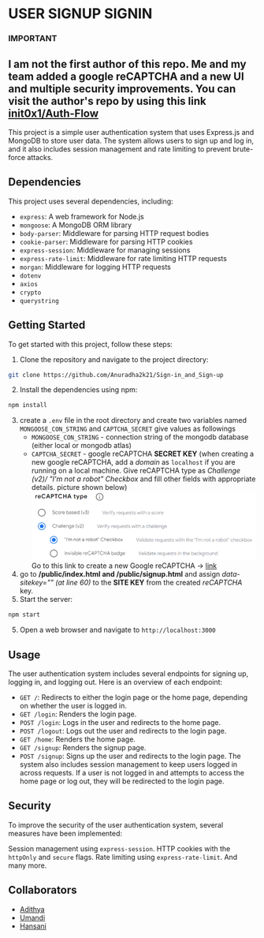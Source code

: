 # USER SIGNUP SIGNIN
### IMPORTANT
I am not the first author of this repo. Me and my team added a google reCAPTCHA and a new UI and multiple security improvements. You can visit the author's repo by using this link
[init0x1/Auth-Flow](https://github.com/init0x1/Auth-Flow)
---
This project is a simple user authentication system that uses Express.js and MongoDB to store user data. The system allows users to sign up and log in, and it also includes session management and rate limiting to prevent brute-force attacks.

## Dependencies
This project uses several dependencies, including:

- `express`: A web framework for Node.js
- `mongoose`: A MongoDB ORM library
- `body-parser`: Middleware for parsing HTTP request bodies
- `cookie-parser`: Middleware for parsing HTTP cookies
- `express-session`: Middleware for managing sessions
- `express-rate-limit`: Middleware for rate limiting HTTP requests
- `morgan`: Middleware for logging HTTP requests
- `dotenv`
- `axios`
- `crypto`
- `querystring`

## Getting Started

To get started with this project, follow these steps:

1) Clone the repository and navigate to the project directory:
```bash
git clone https://github.com/Anuradha2k21/Sign-in_and_Sign-up
```

2) Install the dependencies using npm:
```bash
npm install
```
3) create a `.env` file in the root directory and create two variables named `MONGOOSE_CON_STRING` and `CAPTCHA_SECRET` give values as followings
    - `MONGOOSE_CON_STRING` - connection string of the mongodb database (either local or mongodb atlas)
    - `CAPTCHA_SECRET` - google reCAPTCHA **SECRET KEY** (when creating a new google reCAPTCHA, add a *domain* as `localhost` if you are running on a local machine. Give reCAPTCHA type as *Challenge (v2)/
"I'm not a robot" Checkbox* and fill other fields with appropriate details. picture shown below)
    ![alt text](image-1.png)
    Go to this link to create a new Google reCAPTCHA → [link](https://www.google.com/recaptcha/about/)
4) go to **/public/index.html and /public/signup.html** and assign *data-sitekey=""*  *(at line 60)* to the **SITE KEY** from the created *reCAPTCHA* key.
4) Start the server:
```bash
npm start
```
5) Open a web browser and navigate to `http://localhost:3000`


## Usage
The user authentication system includes several endpoints for signing up, logging in, and logging out. Here is an overview of each endpoint:

- `GET /`: Redirects to either the login page or the home page, depending on whether the user is logged in.
- `GET /login`: Renders the login page.
- `POST /login`: Logs in the user and redirects to the home page.
- `POST /logout`: Logs out the user and redirects to the login page.
- `GET /home`: Renders the home page.
- `GET /signup`: Renders the signup page.
- `POST /signup`: Signs up the user and redirects to the login page.
The system also includes session management to keep users logged in across requests. If a user is not logged in and attempts to access the home page or log out, they will be redirected to the login page.

## Security
To improve the security of the user authentication system, several measures have been implemented:

Session management using `express-session`.
HTTP cookies with the `httpOnly` and `secure` flags.
Rate limiting using `express-rate-limit`.
And many more.

## Collaborators

- [Adithya](https://github.com/adithya-yashodhi?query=anuradhasanjaya2024%40gmail.com)
- [Umandi](https://github.com/ThisaruUmandi)
- [Hansani](https://github.com/Samudi1234)